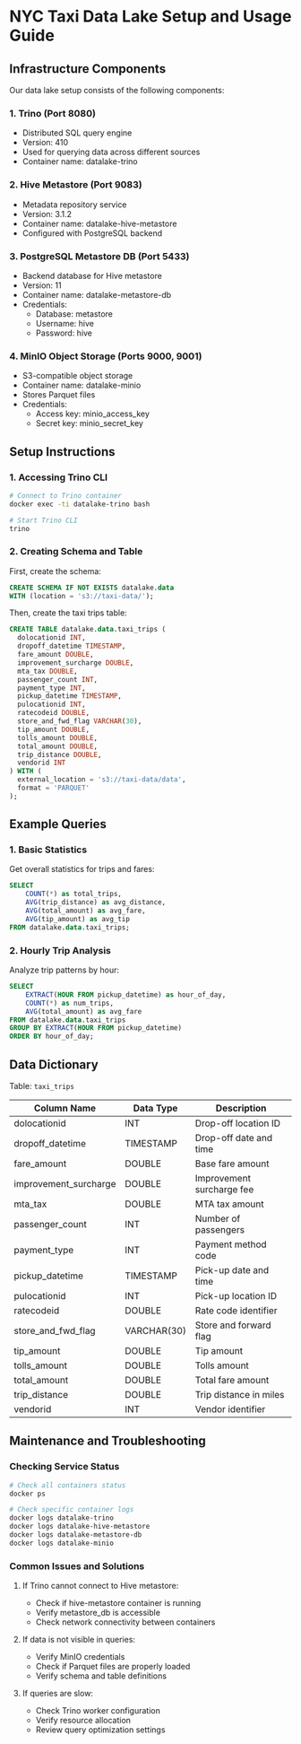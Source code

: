 # NYC Taxi Data Lake Setup and Usage Guide

## Infrastructure Components

Our data lake setup consists of the following components:

### 1. Trino (Port 8080)
- Distributed SQL query engine
- Version: 410
- Used for querying data across different sources
- Container name: datalake-trino

### 2. Hive Metastore (Port 9083)
- Metadata repository service
- Version: 3.1.2
- Container name: datalake-hive-metastore
- Configured with PostgreSQL backend

### 3. PostgreSQL Metastore DB (Port 5433)
- Backend database for Hive metastore
- Version: 11
- Container name: datalake-metastore-db
- Credentials:
  - Database: metastore
  - Username: hive
  - Password: hive

### 4. MinIO Object Storage (Ports 9000, 9001)
- S3-compatible object storage
- Container name: datalake-minio
- Stores Parquet files
- Credentials:
  - Access key: minio_access_key
  - Secret key: minio_secret_key

## Setup Instructions

### 1. Accessing Trino CLI

```bash
# Connect to Trino container
docker exec -ti datalake-trino bash

# Start Trino CLI
trino
```

### 2. Creating Schema and Table

First, create the schema:

```sql
CREATE SCHEMA IF NOT EXISTS datalake.data
WITH (location = 's3://taxi-data/');
```

Then, create the taxi trips table:

```sql
CREATE TABLE datalake.data.taxi_trips (
  dolocationid INT,
  dropoff_datetime TIMESTAMP,
  fare_amount DOUBLE,
  improvement_surcharge DOUBLE,
  mta_tax DOUBLE,
  passenger_count INT,
  payment_type INT,
  pickup_datetime TIMESTAMP,
  pulocationid INT,
  ratecodeid DOUBLE,
  store_and_fwd_flag VARCHAR(30),
  tip_amount DOUBLE,
  tolls_amount DOUBLE,
  total_amount DOUBLE,
  trip_distance DOUBLE,
  vendorid INT
) WITH (
  external_location = 's3://taxi-data/data',
  format = 'PARQUET'
);
```

## Example Queries

### 1. Basic Statistics

Get overall statistics for trips and fares:

```sql
SELECT 
    COUNT(*) as total_trips,
    AVG(trip_distance) as avg_distance,
    AVG(total_amount) as avg_fare,
    AVG(tip_amount) as avg_tip
FROM datalake.data.taxi_trips;
```

### 2. Hourly Trip Analysis

Analyze trip patterns by hour:

```sql
SELECT 
    EXTRACT(HOUR FROM pickup_datetime) as hour_of_day,
    COUNT(*) as num_trips,
    AVG(total_amount) as avg_fare
FROM datalake.data.taxi_trips
GROUP BY EXTRACT(HOUR FROM pickup_datetime)
ORDER BY hour_of_day;
```

## Data Dictionary

Table: `taxi_trips`

| Column Name | Data Type | Description |
|------------|-----------|-------------|
| dolocationid | INT | Drop-off location ID |
| dropoff_datetime | TIMESTAMP | Drop-off date and time |
| fare_amount | DOUBLE | Base fare amount |
| improvement_surcharge | DOUBLE | Improvement surcharge fee |
| mta_tax | DOUBLE | MTA tax amount |
| passenger_count | INT | Number of passengers |
| payment_type | INT | Payment method code |
| pickup_datetime | TIMESTAMP | Pick-up date and time |
| pulocationid | INT | Pick-up location ID |
| ratecodeid | DOUBLE | Rate code identifier |
| store_and_fwd_flag | VARCHAR(30) | Store and forward flag |
| tip_amount | DOUBLE | Tip amount |
| tolls_amount | DOUBLE | Tolls amount |
| total_amount | DOUBLE | Total fare amount |
| trip_distance | DOUBLE | Trip distance in miles |
| vendorid | INT | Vendor identifier |

## Maintenance and Troubleshooting

### Checking Service Status
```bash
# Check all containers status
docker ps

# Check specific container logs
docker logs datalake-trino
docker logs datalake-hive-metastore
docker logs datalake-metastore-db
docker logs datalake-minio
```

### Common Issues and Solutions

1. If Trino cannot connect to Hive metastore:
   - Check if hive-metastore container is running
   - Verify metastore_db is accessible
   - Check network connectivity between containers

2. If data is not visible in queries:
   - Verify MinIO credentials
   - Check if Parquet files are properly loaded
   - Verify schema and table definitions

3. If queries are slow:
   - Check Trino worker configuration
   - Verify resource allocation
   - Review query optimization settings